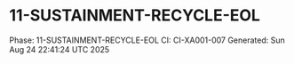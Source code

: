 # 11-SUSTAINMENT-RECYCLE-EOL
Phase: 11-SUSTAINMENT-RECYCLE-EOL
CI: CI-XA001-007
Generated: Sun Aug 24 22:41:24 UTC 2025
